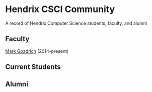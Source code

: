 # Hendrix CSCI Community
A record of Hendrix Computer Science students, faculty, and alumni

## Faculty
[Mark Goadrich](http://mark.goadrich.com) (2014-present)

## Current Students

## Alumni
